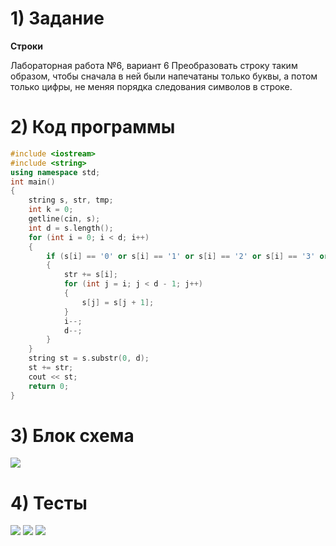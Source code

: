 # 1) Задание
**Строки** 

Лабораторная работа №6, вариант 6
Преобразовать строку таким образом, чтобы сначала в ней
были напечатаны только буквы, а потом только цифры, не
меняя порядка следования символов в строке.

# 2) Код программы

```cpp
#include <iostream>
#include <string>
using namespace std;
int main()
{
	string s, str, tmp;
	int k = 0;
	getline(cin, s);
	int d = s.length();
	for (int i = 0; i < d; i++)
	{
		if (s[i] == '0' or s[i] == '1' or s[i] == '2' or s[i] == '3' or s[i] == '4' or s[i] == '5' or s[i] == '6' or s[i] == '7' or s[i] == '8' or s[i] == '9')
		{
			str += s[i];
			for (int j = i; j < d - 1; j++)
			{
				s[j] = s[j + 1];
			}
			i--;
			d--;
		}
	}
	string st = s.substr(0, d);
	st += str;
	cout << st;
	return 0;
}
```

# 3) Блок схема
<image src ="lab4ss.drawio.png">

# 4) Тесты
<image src ="test1_lab4.png">

<image src ="test2_lab4.png">

<image src ="test3_lab4.png">
